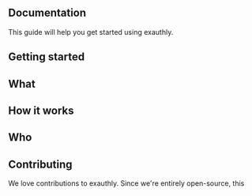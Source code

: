 ## Documentation

This guide will help you get started using exauthly.

## Getting started

## What

## How it works

## Who

## Contributing

We love contributions to exauthly. Since we're entirely open-source, this
